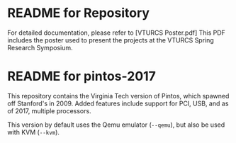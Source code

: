  README for Repository
 =====================
 For detailed documentation, please refer to [VTURCS Poster.pdf]
 This PDF includes the poster used to present the projects at the VTURCS Spring Research Symposium. 
 
README for pintos-2017
======================

This repository contains the Virginia Tech version of Pintos, which spawned off Stanford's
in 2009.  Added features include support for PCI, USB, and as of 2017, multiple processors.

This version by default uses the Qemu emulator (`--qemu`), but also be used
with KVM (`--kvm`).

